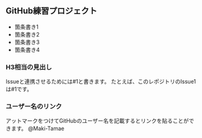 ## GitHub練習プロジェクト

- 箇条書き1
- 箇条書き2
- 箇条書き3
- 箇条書き4

### H3相当の見出し

Issueと連携させるためには#1と書きます。
たとえば、このレポジトリのIssue1は#1です。

### ユーザー名のリンク

アットマークをつけてGitHubのユーザー名を記載するとリンクを貼ることができます。
@Maki-Tamae